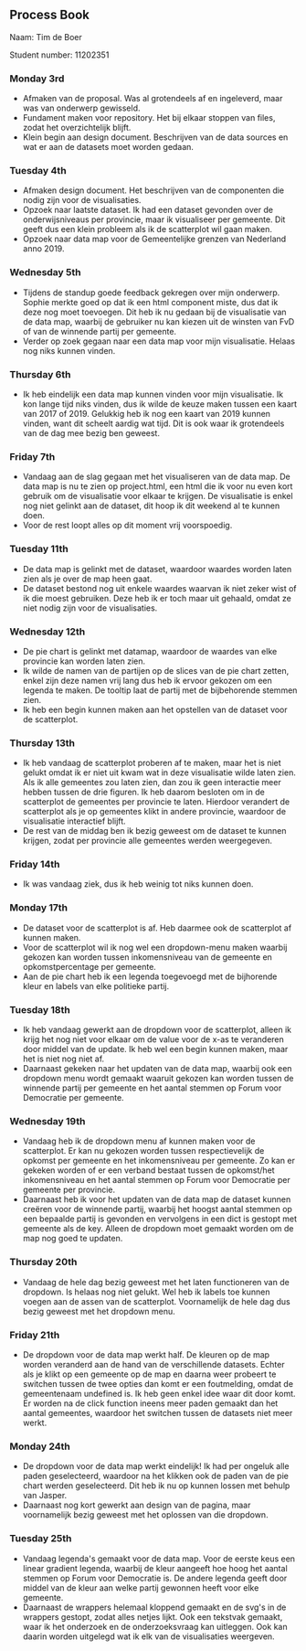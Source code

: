__Process Book__
---
Naam: Tim de Boer

Student number: 11202351
### Monday 3rd
- Afmaken van de proposal. Was al grotendeels af en ingeleverd, maar was van onderwerp gewisseld.
- Fundament maken voor repository. Het bij elkaar stoppen van files, zodat het overzichtelijk blijft.
- Klein begin aan design document. Beschrijven van de data sources en wat er aan de datasets moet worden gedaan.


### Tuesday 4th
- Afmaken design document. Het beschrijven van de componenten die nodig zijn voor de visualisaties.
- Opzoek naar laatste dataset. Ik had een dataset gevonden over de onderwijsniveaus per provincie, maar ik visualiseer per gemeente. Dit geeft dus een klein probleem als ik de scatterplot wil gaan maken.
- Opzoek naar data map voor de Gemeentelijke grenzen van Nederland anno 2019.

### Wednesday 5th
- Tijdens de standup goede feedback gekregen over mijn onderwerp. Sophie merkte goed op dat ik een html component miste, dus dat ik deze nog moet toevoegen. Dit heb ik nu gedaan bij de visualisatie van de data map, waarbij de gebruiker nu kan kiezen uit de winsten van FvD of van de winnende partij per gemeente.
- Verder op zoek gegaan naar een data map voor mijn visualisatie. Helaas nog niks kunnen vinden.

### Thursday 6th
- Ik heb eindelijk een data map kunnen vinden voor mijn visualisatie. Ik kon lange tijd niks vinden, dus ik wilde de keuze maken tussen een kaart van 2017 of 2019. Gelukkig heb ik nog een kaart van 2019 kunnen vinden, want dit scheelt aardig wat tijd. Dit is ook waar ik grotendeels van de dag mee bezig ben geweest.

### Friday 7th
- Vandaag aan de slag gegaan met het visualiseren van de data map. De data map is nu te zien op project.html, een html die ik voor nu even kort gebruik om de visualisatie voor elkaar te krijgen. De visualisatie is enkel nog niet gelinkt aan de dataset, dit hoop ik dit weekend al te kunnen doen.
- Voor de rest loopt alles op dit moment vrij voorspoedig.

### Tuesday 11th
- De data map is gelinkt met de dataset, waardoor waardes worden laten zien als je over de map heen gaat.
- De dataset bestond nog uit enkele waardes waarvan ik niet zeker wist of ik die moest gebruiken. Deze heb ik er toch maar uit gehaald, omdat ze niet nodig zijn voor de visualisaties.

### Wednesday 12th
- De pie chart is gelinkt met datamap, waardoor de waardes van elke provincie kan worden laten zien.
- Ik wilde de namen van de partijen op de slices van de pie chart zetten, enkel zijn deze namen vrij lang dus heb ik ervoor gekozen om een legenda te maken. De tooltip laat de partij met de bijbehorende stemmen zien.
- Ik heb een begin kunnen maken aan het opstellen van de dataset voor de scatterplot.

### Thursday 13th
- Ik heb vandaag de scatterplot proberen af te maken, maar het is niet gelukt omdat ik er niet uit kwam wat in deze visualisatie wilde laten zien. Als ik alle gemeentes zou laten zien, dan zou ik geen interactie meer hebben tussen de drie figuren. Ik heb daarom besloten om in de scatterplot de gemeentes per provincie te laten. Hierdoor verandert de scatterplot als je op gemeentes klikt in andere provincie, waardoor de visualisatie interactief blijft.
- De rest van de middag ben ik bezig geweest om de dataset te kunnen krijgen, zodat per provincie alle gemeentes werden weergegeven.

### Friday 14th
- Ik was vandaag ziek, dus ik heb weinig tot niks kunnen doen.

### Monday 17th
- De dataset voor de scatterplot is af. Heb daarmee ook de scatterplot af kunnen maken.
- Voor de scatterplot wil ik nog wel een dropdown-menu maken waarbij gekozen kan worden tussen inkomensniveau van de gemeente en opkomstpercentage per gemeente.
- Aan de pie chart heb ik een legenda toegevoegd met de bijhorende kleur en labels van elke politieke partij.  

### Tuesday 18th
- Ik heb vandaag gewerkt aan de dropdown voor de scatterplot, alleen ik krijg het nog niet voor elkaar om de value voor de x-as te veranderen door middel van de update. Ik heb wel een begin kunnen maken, maar het is niet nog niet af.
- Daarnaast gekeken naar het updaten van de data map, waarbij ook een dropdown menu wordt gemaakt waaruit gekozen kan worden tussen de winnende partij per gemeente en het aantal stemmen op Forum voor Democratie per gemeente.

### Wednesday 19th
- Vandaag heb ik de dropdown menu af kunnen maken voor de scatterplot. Er kan nu gekozen worden tussen respectievelijk de opkomst per gemeente en het inkomensniveau per gemeente. Zo kan er gekeken worden of er een verband bestaat tussen de opkomst/het inkomensniveau en het aantal stemmen op Forum voor Democratie per gemeente per provincie.
- Daarnaast heb ik voor het updaten van de data map de dataset kunnen creëren voor de winnende partij, waarbij het hoogst aantal stemmen op een bepaalde partij is gevonden en vervolgens in een dict is gestopt met gemeente als de key. Alleen de dropdown moet gemaakt worden om de map nog goed te updaten.

### Thursday 20th
- Vandaag de hele dag bezig geweest met het laten functioneren van de dropdown. Is helaas nog niet gelukt. Wel heb ik labels toe kunnen voegen aan de assen van de scatterplot. Voornamelijk de hele dag dus bezig geweest met het dropdown menu.

### Friday 21th
- De dropdown voor de data map werkt half. De kleuren op de map worden veranderd aan de hand van de verschillende datasets. Echter als je klikt op een gemeente op de map en daarna weer probeert te switchen tussen de twee opties dan komt er een foutmelding, omdat de gemeentenaam undefined is. Ik heb geen enkel idee waar dit door komt. Er worden na de click function ineens meer paden gemaakt dan het aantal gemeentes, waardoor het switchen tussen de datasets niet meer werkt.

### Monday 24th
- De dropdown voor de data map werkt eindelijk! Ik had per ongeluk alle paden geselecteerd, waardoor na het klikken ook de paden van de pie chart werden geselecteerd. Dit heb ik nu op kunnen lossen met behulp van Jasper.
- Daarnaast nog kort gewerkt aan design van de pagina, maar voornamelijk bezig geweest met het oplossen van die dropdown.

### Tuesday 25th
- Vandaag legenda's gemaakt voor de data map. Voor de eerste keus een linear gradient legenda, waarbij de kleur aangeeft hoe hoog het aantal stemmen op Forum voor Democratie is. De andere legenda geeft door middel van de kleur aan welke partij gewonnen heeft voor elke gemeente.
- Daarnaast de wrappers helemaal kloppend gemaakt en de svg's in de wrappers gestopt, zodat alles netjes lijkt. Ook een tekstvak gemaakt, waar ik het onderzoek en de onderzoeksvraag kan uitleggen. Ook kan daarin worden uitgelegd wat ik elk van de visualisaties weergeven. 

